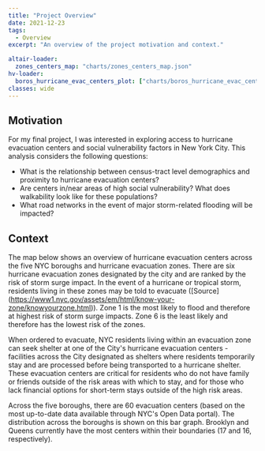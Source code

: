 ```yaml
---
title: "Project Overview"
date: 2021-12-23
tags:
  - Overview
excerpt: "An overview of the project motivation and context."

altair-loader:
  zones_centers_map: "charts/zones_centers_map.json"
hv-loader:
  boros_hurricane_evac_centers_plot: ["charts/boros_hurricane_evac_centers_plot.html", "800", "800"] # second argument is the height
classes: wide
---
```

## Motivation
For my final project, I was interested in exploring access to hurricane evacuation centers and social vulnerability factors in New York City. This analysis considers the following questions:
* What is the relationship between census-tract level demographics and proximity to hurricane
evacuation centers?
* Are centers in/near areas of high social vulnerability? What does walkability look like for these populations?
* What road networks in the event of major storm-related flooding will be impacted?

## Context
The map below shows an overview of hurricane evacuation centers across the five NYC boroughs and hurricane evacuation zones. There are six hurricane evacuation zones designated by the city and are ranked by the risk of storm surge impact. In the event of a hurricane or tropical storm, residents living in these zones may be told to evacuate ([Source] (https://www1.nyc.gov/assets/em/html/know-your-zone/knowyourzone.html)). Zone 1 is the most likely to flood and therefore at highest risk of storm surge impacts. Zone 6 is the least likely and therefore has the lowest risk of the zones.
<div id="zones_centers_map"></div>

When ordered to evacuate, NYC residents living within an evacuation zone can seek shelter at one of the City's hurricane evacuation centers - facilities across the City designated as shelters where residents temporarily stay and are processed before being transported to a hurricane shelter. These evacuation centers are critical for residents who do not have family or friends outside of the risk areas with which to stay, and for those who lack financial options for short-term stays outside of the high risk areas. 

Across the five boroughs, there are 60 evacuation centers (based on the most up-to-date data available through NYC's Open Data portal). The distribution across the boroughs is shown on this bar graph. Brooklyn and Queens currently have the most centers within their boundaries (17 and 16, respectively).
<div id="boros_hurricane_evac_centers_plot"></div>